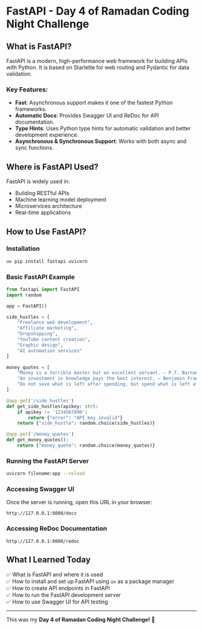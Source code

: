 # FastAPI - Day 4 of Ramadan Coding Night Challenge

## What is FastAPI?
FastAPI is a modern, high-performance web framework for building APIs with Python. It is based on Starlette for web routing and Pydantic for data validation.

### Key Features:
- **Fast**: Asynchronous support makes it one of the fastest Python frameworks.
- **Automatic Docs**: Provides Swagger UI and ReDoc for API documentation.
- **Type Hints**: Uses Python type hints for automatic validation and better development experience.
- **Asynchronous & Synchronous Support**: Works with both async and sync functions.

## Where is FastAPI Used?
FastAPI is widely used in:
- Building RESTful APIs
- Machine learning model deployment
- Microservices architecture
- Real-time applications

## How to Use FastAPI?

### **Installation**
```sh
uv pip install fastapi uvicorn
```

### **Basic FastAPI Example**
```python
from fastapi import FastAPI
import random

app = FastAPI()

side_hustles = [
    "Freelance web development",
    "Affiliate marketing",
    "Dropshipping",
    "YouTube content creation",
    "Graphic design",
    "AI automation services"
]

money_quotes = [
    "Money is a terrible master but an excellent servant. – P.T. Barnum",
    "An investment in knowledge pays the best interest. – Benjamin Franklin",
    "Do not save what is left after spending, but spend what is left after saving. – Warren Buffett"
]

@app.get('/side_hustles')
def get_side_hustles(apikey: str):
    if apikey != '1234567890':
        return {"error": "API key invalid"}
    return {"side_hustle": random.choice(side_hustles)}

@app.get('/money_quotes')
def get_money_quotes():
    return {"money_quote": random.choice(money_quotes)}
```

### **Running the FastAPI Server**
```sh
uvicorn filename:app --reload
```

### **Accessing Swagger UI**
Once the server is running, open this URL in your browser:
```
http://127.0.0.1:8000/docs
```

### **Accessing ReDoc Documentation**
```
http://127.0.0.1:8000/redoc
```

## **What I Learned Today**
✅ What is FastAPI and where it is used  
✅ How to install and set up FastAPI using `uv` as a package manager  
✅ How to create API endpoints in FastAPI  
✅ How to run the FastAPI development server  
✅ How to use Swagger UI for API testing  

---
This was my **Day 4 of Ramadan Coding Night Challenge!** 🚀
